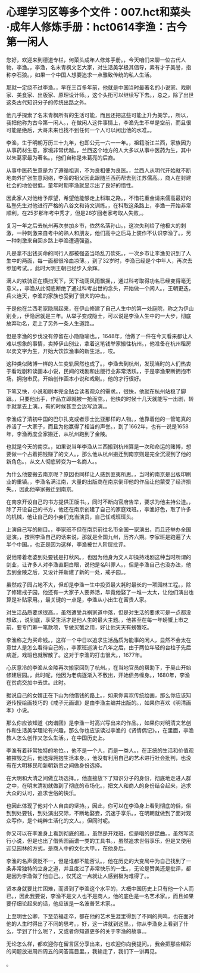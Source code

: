 # 心理学习区等多个文件：007.hct和菜头·成年人修炼手册：hct0614李渔：古今第一闲人

您好，欢迎来到德道专栏，何菜头成年人修炼手册。，今天咱们来聊一位古代人物，李渔。，李渔，名末青枫文艺大家，对生活美学极其倡导，素有才子美誉，指称李石狼。，如果一个中国人想要追求一点雅致传统的私人生活。

那就一定绕不过李渔。，早在三百多年前，他就是中国当时最著名的小说家、戏剧家、美食家、出版家、原理设计师。，这个头衔可以继续写下去。，总之，除了出世这条古代知识分子的传统出路之外。

他几乎探索了名末青枫所有的生活可能，而且还把这些可能上升为美学。，所以，我把他称为古今第一闲人。，在做闲人这件事情上，李渔先生不单是空前，而且很可能是绝后，大哥未来也找不到任何一个人可以闲出他的水准。。

李渔，生于明朝万历三十九年，也即公元一六一一年。，祖籍浙江兰西，家族因为从事药材生意，家境非常优越。，兰西这个地方的人大多以从事中医药为生，其中以朱葛家最为著名。，他们自称是朱葛亮的后裔。

从事中医药生意是为了遵循祖训，不为良相便为良医。，兰西人从明代开始就不断地向外扩张生意网络，李渔的祖父因此跟随兰西药帮去到江苏儒高。，商人在封建社会的地位很低，童年时期李渔就显示出了良好的悟性。

因此家人对他给予厚望，希望他能够走上科取之路。，不惜花重金请来儒高最好的私塾先生对他进行严格的八谷文和诗文训练。，在科取这条路上，李渔一开始非常顺利，在25岁那年考中秀才，但是28岁回老家考取人失败，。

复习一年之后去杭州再次参加乡市，依然名落孙山。，这次失利给了他极大的刺激，一种刺激来自考中的熟人和朋友，他们高中之后马上装作不认识李渔了。，另一种刺激来自回乡路上李渔遭遇强盗。

凡是拿不出钱买命的同行人都被强盗当场乱刀砍死。，一次乡市让李渔见识到了人生中的两面，每一面都很冷血凉薄。，到了32岁时，李渔已经是个中年人，再次去参加考试。，此时大明王朝已经步入余辉。

满人的铁骑正在横扫天下，天下动荡风雨飘摇，，通过科考取得功名已经变得毫无意义。，李渔从此彻底断绝了通过科考出世的念头，开始做一个闲人。，王朝更迭，兵火连天，李渔的家族也受到了很大的冲击。。

于是他在兰西老家隐居起来，在伊山修建了自己人生中的第一处庭院，称之为伊山别业，，伊隐居就是三年。从举子变成隐士，可以说是李渔人生中的一大步，彻底放弃功名，走上了另外一条人生道路。。

但是李渔的步伐没有停留在小隐隐喻也。，1648年，他做了一件在今天看来都让人难以想象的事情，卖掉伊山别业，拿着这笔钱举家搬往杭州。，他准备在杭州租房以卖文字为生，开始大饮饮渔事的新生活。，哎。

这种类似赌博一样的人生变轨居然也成了。，李渔去到杭州，发现当时的人们热衷于看戏剧和读画本小说，民间的戏剧和出版行业非常活跃。，于是李渔果断拥抱市场，拥抱市民，开始创作画本小说和戏剧。，他的才行很好。

下笔又快，小说和剧本完全贴合读者观众的需求。，很快，他就在杭州站稳了脚跟。，只要他出手，作品立即就被一抢而空。，他快的时候十几天就能写一出剧，转手就拿去上演。，有的时候甚至会边写边演。。

李渔成了清初中国的巴尔扎克或者莎士比亚那样的人物。，他靠着他的一管笔真的养活了一大家子，而且为他赢得了相当的声誉。，到了1662年，也有一说是1658年，李渔再度全家搬迁，从杭州跑到了金陵。

也就是今天的南京。，如果说当年李渔从兰西搬到杭州算是一次和命运的赌博，想要做一个占着把钱赚了的文人。，那么他从杭州搬迁到南京则是完全沉浸到了他的新角色。，从文人彻底转变为一名商人。。

为什么他要搬去南京呢？原因也同样让人感到匪夷所思。，当时的南京是出版印刷业的重镇。，李渔名满江南，大量的出版商在南京倒印他的作品让他蒙受了经济损失。，因此他举家搬迁到南京。

在南京开设自己的书方提供正版书。，同时不断向官府告举，要求为他主持公道。，除了开设自己的书方，他还在南京创建了自己的家庭戏班。，李渔好色，取了许多的机械，他让自己的小妾们充当演员，自己任戏班班头。

上演自己写的剧目。，李家班不但在南京前往名市全国一家演出，而且还举办全国巡演。，按照李渔自己的话来说，那就是全国九州，历齐六期。李家班是跑遍了大半个中国。，也正是因为这样，李渔被世人阶层批评。

说他带着老婆到处要钱是打秋风。，也因为他身为文人却操持戏剧这种当时所谓的剑业，让许多人对李渔直翻白眼，说他是名叫罪人。，但是李渔自己也没办法，他去到金陵之后，又设计并新建了新的一处，戒子园。。

虽然戒子园占地不大，但却是李渔一生中投资最大耗时最长的一项园林工程。，除了修建戒子园，他还有一大家子人要养活，毕竟他娶了一堆一太太，让他们演出也算是补贴家用。，最关键的一点是，李渔从小出生在富贵人家。

对生活品质要求很高。，虽然遭受兵祸家道中落，但是对生活的要求可是一点都没想敌。，说到底，享受生活才是他人生的最大主题。，他甚至在每一年螃蟹上市之前，要专门筹一笔款项，专做买蟹之用，好让他天天有螃蟹吃。

李渔称之为买命钱。，这样一个中日以追求生活品质为能事的闲人，显然不会太在意世人是怎么看待自己的。，李家班巡演七八年之后，由于两位年轻的台柱子先后病逝，戏班也就解散了。这对于李渔的打击很大。，1677年。

心灰意冷的李渔从金陵再次搬家回到了杭州。，在当地官员的帮助下，于吴山开始修建层园。，此时呢，他因为老病逐渐入不敷出，开始债务缠身。，1680年，李渔在贫病交加中去世。此时。

据说自己的女婿正在下山为他借钱的路上。，如果你喜欢传统绘画，那么你应该知道传授绘画技巧的《戒子元画谱》是由李渔主编并出版的。，如果你喜欢《明清画本》小说。

那么你应该知道《肉谱团》是李渔一时高兴写出来的作品。，如果你对明清文艺创作和生活美学理论有兴趣，那么你也应该读过李渔的《贤情偶记》。，在里面，李渔教人怎么创作又怎么生活。，在中国历史上。

李渔有着非常独特的地位。，他不是一个人，而是一类人。，在正统的生活和价值观被摧毁之后，他选择拥抱生活本身。，他没有利用自己的艺术进行社会批判，也没有在大明移民和新朝新贵之间做身份选择。

在大明和大清之间做立场选择。，他直接放下了知识分子的身份，彻底地走进人群之中，在明末清初就做到了彻底的市场化。，把文人和商人的身份结合起来，追求大众的认可，追求世俗的快乐。

也因此体现了他对个人自由的坚持。，因此，你可以在李渔身上看到彻底的俗，俗到到处要钱，到处演出交际，不断地娶妾，沉迷于享乐。，在明朝就做到了面对观众写作，是个纯粹生活化的文人。，但同时呢。

你又可以在李渔身上看到彻底的雅。，虽然是开戏班，但是唱的是昆曲。，虽然写流行小说，但是也出了借紫园画谱一类的工具书。，虽然追求世俗享乐，但是又使用迎见园林的方式，是商人中的文化大甲。，在他身后。

李渔的名声褒贬不一，但是谁都不能否认。，他在历史的大变局中为自己找到了一条非常独特的立身之道，并且度过了非常快乐的一生。，无论是赞美还是批评，都是因为李渔做了他自己。，仅凭这一点就让人感到极为难得了。。

贤本身就要比忙困难，而贤到了李渔这个水平的，大概中国历史上只有他一个人而已。，因此我要说，李渔不是文人也不是商人，他的底色是一名艺术家。，而且如果要仔细论起来的话，他应该是一名波普艺术家。。

上至明世公卿，下至范福走卒，都在他的艺术生涯里得到了不同的共鸣，也在面对他的人生时得出了不同的思考。，好，这一讲就到这里。，你从李渔身上看到了什么，学到了什么呢？，又或者你知道更多的关于李渔的故事。。

无论怎么样，都欢迎你在留言区分享出来，也欢迎你向我提问。，我会把那些精彩的问题放进周四周五的问答篇目里。，我输走了，我们下一讲再见。

。